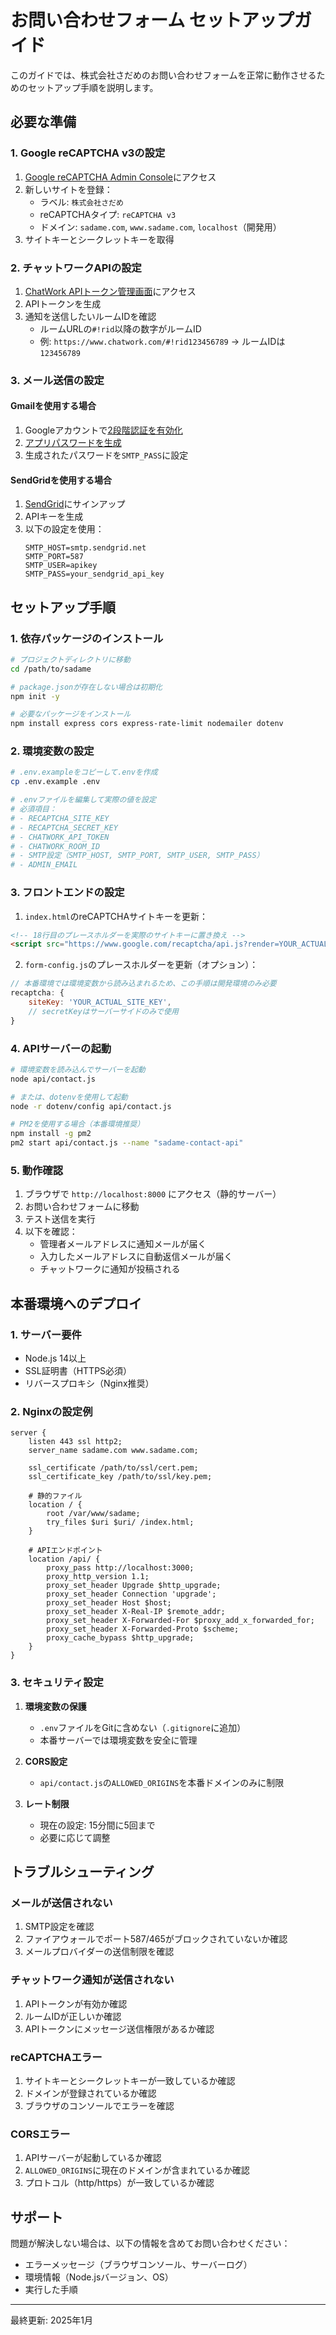 # お問い合わせフォーム セットアップガイド

このガイドでは、株式会社さだめのお問い合わせフォームを正常に動作させるためのセットアップ手順を説明します。

## 必要な準備

### 1. Google reCAPTCHA v3の設定

1. [Google reCAPTCHA Admin Console](https://www.google.com/recaptcha/admin)にアクセス
2. 新しいサイトを登録：
   - ラベル: `株式会社さだめ`
   - reCAPTCHAタイプ: `reCAPTCHA v3`
   - ドメイン: `sadame.com`, `www.sadame.com`, `localhost`（開発用）
3. サイトキーとシークレットキーを取得

### 2. チャットワークAPIの設定

1. [ChatWork APIトークン管理画面](https://www.chatwork.com/service/packages/chatwork/subpackages/api/token.php)にアクセス
2. APIトークンを生成
3. 通知を送信したいルームIDを確認
   - ルームURLの`#!rid`以降の数字がルームID
   - 例: `https://www.chatwork.com/#!rid123456789` → ルームIDは `123456789`

### 3. メール送信の設定

#### Gmailを使用する場合
1. Googleアカウントで[2段階認証を有効化](https://myaccount.google.com/security)
2. [アプリパスワードを生成](https://myaccount.google.com/apppasswords)
3. 生成されたパスワードを`SMTP_PASS`に設定

#### SendGridを使用する場合
1. [SendGrid](https://sendgrid.com/)にサインアップ
2. APIキーを生成
3. 以下の設定を使用：
   ```
   SMTP_HOST=smtp.sendgrid.net
   SMTP_PORT=587
   SMTP_USER=apikey
   SMTP_PASS=your_sendgrid_api_key
   ```

## セットアップ手順

### 1. 依存パッケージのインストール

```bash
# プロジェクトディレクトリに移動
cd /path/to/sadame

# package.jsonが存在しない場合は初期化
npm init -y

# 必要なパッケージをインストール
npm install express cors express-rate-limit nodemailer dotenv
```

### 2. 環境変数の設定

```bash
# .env.exampleをコピーして.envを作成
cp .env.example .env

# .envファイルを編集して実際の値を設定
# 必須項目：
# - RECAPTCHA_SITE_KEY
# - RECAPTCHA_SECRET_KEY
# - CHATWORK_API_TOKEN
# - CHATWORK_ROOM_ID
# - SMTP設定（SMTP_HOST, SMTP_PORT, SMTP_USER, SMTP_PASS）
# - ADMIN_EMAIL
```

### 3. フロントエンドの設定

1. `index.html`のreCAPTCHAサイトキーを更新：
```html
<!-- 18行目のプレースホルダーを実際のサイトキーに置き換え -->
<script src="https://www.google.com/recaptcha/api.js?render=YOUR_ACTUAL_SITE_KEY" async defer></script>
```

2. `form-config.js`のプレースホルダーを更新（オプション）：
```javascript
// 本番環境では環境変数から読み込まれるため、この手順は開発環境のみ必要
recaptcha: {
    siteKey: 'YOUR_ACTUAL_SITE_KEY',
    // secretKeyはサーバーサイドのみで使用
}
```

### 4. APIサーバーの起動

```bash
# 環境変数を読み込んでサーバーを起動
node api/contact.js

# または、dotenvを使用して起動
node -r dotenv/config api/contact.js

# PM2を使用する場合（本番環境推奨）
npm install -g pm2
pm2 start api/contact.js --name "sadame-contact-api"
```

### 5. 動作確認

1. ブラウザで `http://localhost:8000` にアクセス（静的サーバー）
2. お問い合わせフォームに移動
3. テスト送信を実行
4. 以下を確認：
   - 管理者メールアドレスに通知メールが届く
   - 入力したメールアドレスに自動返信メールが届く
   - チャットワークに通知が投稿される

## 本番環境へのデプロイ

### 1. サーバー要件

- Node.js 14以上
- SSL証明書（HTTPS必須）
- リバースプロキシ（Nginx推奨）

### 2. Nginxの設定例

```nginx
server {
    listen 443 ssl http2;
    server_name sadame.com www.sadame.com;

    ssl_certificate /path/to/ssl/cert.pem;
    ssl_certificate_key /path/to/ssl/key.pem;

    # 静的ファイル
    location / {
        root /var/www/sadame;
        try_files $uri $uri/ /index.html;
    }

    # APIエンドポイント
    location /api/ {
        proxy_pass http://localhost:3000;
        proxy_http_version 1.1;
        proxy_set_header Upgrade $http_upgrade;
        proxy_set_header Connection 'upgrade';
        proxy_set_header Host $host;
        proxy_set_header X-Real-IP $remote_addr;
        proxy_set_header X-Forwarded-For $proxy_add_x_forwarded_for;
        proxy_set_header X-Forwarded-Proto $scheme;
        proxy_cache_bypass $http_upgrade;
    }
}
```

### 3. セキュリティ設定

1. **環境変数の保護**
   - `.env`ファイルをGitに含めない（`.gitignore`に追加）
   - 本番サーバーでは環境変数を安全に管理

2. **CORS設定**
   - `api/contact.js`の`ALLOWED_ORIGINS`を本番ドメインのみに制限

3. **レート制限**
   - 現在の設定: 15分間に5回まで
   - 必要に応じて調整

## トラブルシューティング

### メールが送信されない

1. SMTP設定を確認
2. ファイアウォールでポート587/465がブロックされていないか確認
3. メールプロバイダーの送信制限を確認

### チャットワーク通知が送信されない

1. APIトークンが有効か確認
2. ルームIDが正しいか確認
3. APIトークンにメッセージ送信権限があるか確認

### reCAPTCHAエラー

1. サイトキーとシークレットキーが一致しているか確認
2. ドメインが登録されているか確認
3. ブラウザのコンソールでエラーを確認

### CORSエラー

1. APIサーバーが起動しているか確認
2. `ALLOWED_ORIGINS`に現在のドメインが含まれているか確認
3. プロトコル（http/https）が一致しているか確認

## サポート

問題が解決しない場合は、以下の情報を含めてお問い合わせください：

- エラーメッセージ（ブラウザコンソール、サーバーログ）
- 環境情報（Node.jsバージョン、OS）
- 実行した手順

---

最終更新: 2025年1月